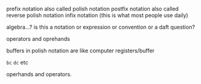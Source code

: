 prefix notation also called polish notation
postfix notation also called reverse polish notation
infix notation (this is what most people use daily)

algebra...? is this a notation or expression or convention or a daft question?

operators and oprehands

buffers in polish notation are like computer registers/buffer

`bc` `dc` etc

operhands and operators.
